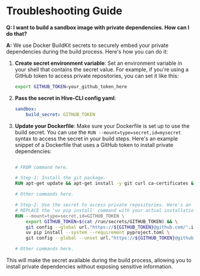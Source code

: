 # Troubleshooting Guide

**Q: I want to build a sandbox image with private dependencies. How can I do that?**

**A:** We use Docker BuildKit secrets to securely embed your private dependencies during the build process. Here's how you can do it:

1. **Create secret environment variable**: Set an environment variable in your shell that contains the secret value. For example, if you're using a GitHub token to access private repositories, you can set it like this:

    ```bash
    export GITHUB_TOKEN=your_github_token_here
    ```

2. **Pass the secret in Hive-CLI config yaml**:

    ```yaml
    sandbox:
        build_secret: GITHUB_TOKEN
    ```

3. **Update your Dockerfile**: Make sure your Dockerfile is set up to use the build secret. You can use the `RUN --mount=type=secret,id=mysecret` syntax to access the secret in your build steps. Here's an example snippet of a Dockerfile that uses a GitHub token to install private dependencies:

    ```Dockerfile

    # FROM command here.

    # Step-1: Install the git package.
    RUN apt-get update && apt-get install -y git curl ca-certificates && rm -rf /var/lib/apt/lists/*

    # Other commands here.

    # Step-2: Use the secret to access private repositories. Here's an example of installing Python packages from a private GitHub repository with the secret named GITHUB_TOKEN.
    # REPLACE the 'uv pip install' command with your actual installation command.
    RUN --mount=type=secret,id=GITHUB_TOKEN \
        export GITHUB_TOKEN=$(cat /run/secrets/GITHUB_TOKEN) && \
        git config --global url."https://${GITHUB_TOKEN}@github.com/".insteadOf "https://github.com/" && \
        uv pip install --system --requirement pyproject.toml \
        git config --global --unset url."https://${GITHUB_TOKEN}@github.com/".insteadOf

    # Other commands here.

    ```

This will make the secret available during the build process, allowing you to install private dependencies without exposing sensitive information.
